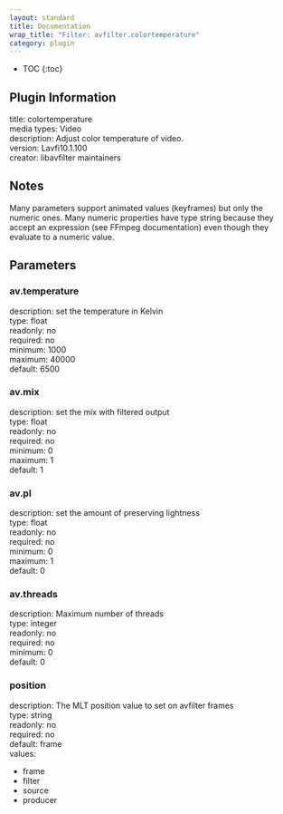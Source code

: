 ```yaml
---
layout: standard
title: Documentation
wrap_title: "Filter: avfilter.colortemperature"
category: plugin
---
```

* TOC
{:toc}

## Plugin Information

title: colortemperature  
media types:
Video  
description: Adjust color temperature of video.  
version: Lavfi10.1.100  
creator: libavfilter maintainers  

## Notes

Many parameters support animated values (keyframes) but only the numeric ones. Many numeric properties have type string because they accept an expression (see FFmpeg documentation) even though they evaluate to a numeric value.

## Parameters

### av.temperature

  
description:
set the temperature in Kelvin  
type: float  
readonly: no  
required: no  
minimum: 1000  
maximum: 40000  
default: 6500  

### av.mix

  
description:
set the mix with filtered output  
type: float  
readonly: no  
required: no  
minimum: 0  
maximum: 1  
default: 1  

### av.pl

  
description:
set the amount of preserving lightness  
type: float  
readonly: no  
required: no  
minimum: 0  
maximum: 1  
default: 0  

### av.threads

  
description:
Maximum number of threads  
type: integer  
readonly: no  
required: no  
minimum: 0  
default: 0  

### position

  
description:
The MLT position value to set on avfilter frames  
type: string  
readonly: no  
required: no  
default: frame  
values:  

* frame
* filter
* source
* producer

